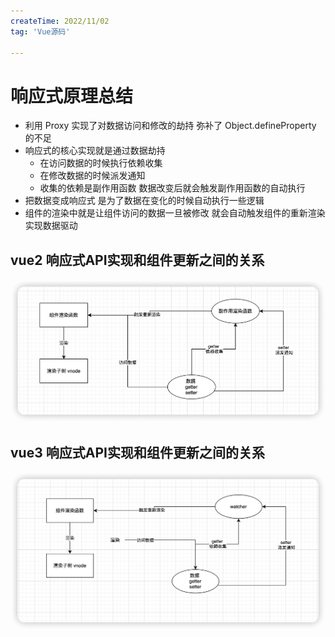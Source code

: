 ```yaml
---
createTime: 2022/11/02
tag: 'Vue源码'

---
```


# 响应式原理总结

* 利用 Proxy 实现了对数据访问和修改的劫持 弥补了 Object.defineProperty 的不足
* 响应式的核心实现就是通过数据劫持
  * 在访问数据的时候执行依赖收集
  * 在修改数据的时候派发通知
  * 收集的依赖是副作用函数 数据改变后就会触发副作用函数的自动执行
* 把数据变成响应式 是为了数据在变化的时候自动执行一些逻辑
* 组件的渲染中就是让组件访问的数据一旦被修改 就会自动触发组件的重新渲染 实现数据驱动

## vue2 响应式API实现和组件更新之间的关系

![图片](../../../assets/vue/vue2-reactive.png)

## vue3 响应式API实现和组件更新之间的关系

![图片](../../../assets/vue/vue3-reactive.png)
